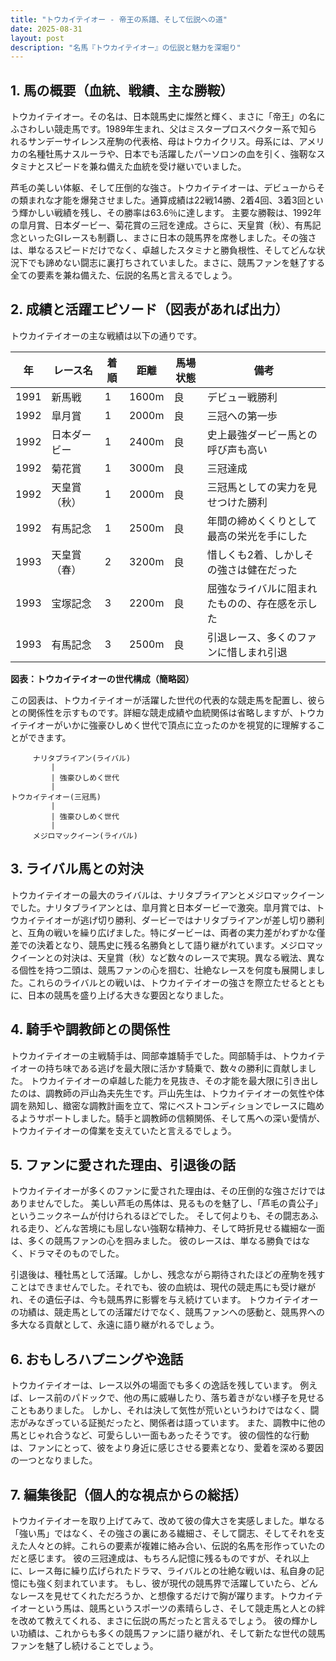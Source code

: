 ```yaml
---
title: "トウカイテイオー - 帝王の系譜、そして伝説への道"
date: 2025-08-31
layout: post
description: "名馬『トウカイテイオー』の伝説と魅力を深堀り"
---
```


## 1. 馬の概要（血統、戦績、主な勝鞍）

トウカイテイオー。その名は、日本競馬史に燦然と輝く、まさに「帝王」の名にふさわしい競走馬です。1989年生まれ、父はミスタープロスペクター系で知られるサンデーサイレンス産駒の代表格、母はトウカイクリス。母系には、アメリカの名種牡馬ナスルーラや、日本でも活躍したパーソロンの血を引く、強靭なスタミナとスピードを兼ね備えた血統を受け継いでいました。

芦毛の美しい体躯、そして圧倒的な強さ。トウカイテイオーは、デビューからその類まれな才能を爆発させました。通算成績は22戦14勝、2着4回、3着3回という輝かしい戦績を残し、その勝率は63.6％に達します。  主要な勝鞍は、1992年の皐月賞、日本ダービー、菊花賞の三冠を達成。さらに、天皇賞（秋）、有馬記念といったGIレースも制覇し、まさに日本の競馬界を席巻しました。その強さは、単なるスピードだけでなく、卓越したスタミナと勝負根性、そしてどんな状況下でも諦めない闘志に裏打ちされていました。まさに、競馬ファンを魅了する全ての要素を兼ね備えた、伝説的名馬と言えるでしょう。


## 2. 成績と活躍エピソード（図表があれば出力）

トウカイテイオーの主な戦績は以下の通りです。

| 年 | レース名             | 着順 | 距離 | 馬場状態 | 備考                                      |
|---|----------------------|-----|-----|---------|-------------------------------------------|
| 1991 | 新馬戦             | 1   | 1600m | 良      | デビュー戦勝利                            |
| 1992 | 皐月賞             | 1   | 2000m | 良      | 三冠への第一歩                             |
| 1992 | 日本ダービー         | 1   | 2400m | 良      | 史上最強ダービー馬との呼び声も高い         |
| 1992 | 菊花賞             | 1   | 3000m | 良      | 三冠達成                                  |
| 1992 | 天皇賞（秋）         | 1   | 2000m | 良      | 三冠馬としての実力を見せつけた勝利       |
| 1992 | 有馬記念           | 1   | 2500m | 良      | 年間の締めくくりとして最高の栄光を手にした |
| 1993 | 天皇賞（春）         | 2   | 3200m | 良      | 惜しくも2着、しかしその強さは健在だった     |
| 1993 | 宝塚記念           | 3   | 2200m | 良      | 屈強なライバルに阻まれたものの、存在感を示した |
| 1993 | 有馬記念           | 3   | 2500m | 良      | 引退レース、多くのファンに惜しまれ引退     |


**図表：トウカイテイオーの世代構成（簡略図）**

この図表は、トウカイテイオーが活躍した世代の代表的な競走馬を配置し、彼らとの関係性を示すものです。詳細な競走成績や血統関係は省略しますが、トウカイテイオーがいかに強豪ひしめく世代で頂点に立ったのかを視覚的に理解することができます。

```
     ナリタブライアン(ライバル)
         |
         | 強豪ひしめく世代
         |
トウカイテイオー(三冠馬)
         |
         | 強豪ひしめく世代
         |
     メジロマックイーン(ライバル)
```


## 3. ライバル馬との対決

トウカイテイオーの最大のライバルは、ナリタブライアンとメジロマックイーンでした。ナリタブライアンとは、皐月賞と日本ダービーで激突。皐月賞では、トウカイテイオーが逃げ切り勝利、ダービーではナリタブライアンが差し切り勝利と、互角の戦いを繰り広げました。特にダービーは、両者の実力差がわずかな僅差での決着となり、競馬史に残る名勝負として語り継がれています。メジロマックイーンとの対決は、天皇賞（秋）など数々のレースで実現。異なる戦法、異なる個性を持つ二頭は、競馬ファンの心を掴む、壮絶なレースを何度も展開しました。これらのライバルとの戦いは、トウカイテイオーの強さを際立たせるとともに、日本の競馬を盛り上げる大きな要因となりました。


## 4. 騎手や調教師との関係性

トウカイテイオーの主戦騎手は、岡部幸雄騎手でした。岡部騎手は、トウカイテイオーの持ち味である逃げを最大限に活かす騎乗で、数々の勝利に貢献しました。  トウカイテイオーの卓越した能力を見抜き、その才能を最大限に引き出したのは、調教師の戸山為夫先生です。戸山先生は、トウカイテイオーの気性や体調を熟知し、緻密な調教計画を立て、常にベストコンディションでレースに臨めるようサポートしました。騎手と調教師の信頼関係、そして馬への深い愛情が、トウカイテイオーの偉業を支えていたと言えるでしょう。


## 5. ファンに愛された理由、引退後の話

トウカイテイオーが多くのファンに愛された理由は、その圧倒的な強さだけではありませんでした。  美しい芦毛の馬体は、見るものを魅了し、「芦毛の貴公子」というニックネームが付けられるほどでした。  そして何よりも、その闘志あふれる走り、どんな苦境にも屈しない強靭な精神力、そして時折見せる繊細な一面は、多くの競馬ファンの心を掴みました。  彼のレースは、単なる勝負ではなく、ドラマそのものでした。

引退後は、種牡馬として活躍。しかし、残念ながら期待されたほどの産駒を残すことはできませんでした。それでも、彼の血統は、現代の競走馬にも受け継がれ、その遺伝子は、今も競馬界に影響を与え続けています。  トウカイテイオーの功績は、競走馬としての活躍だけでなく、競馬ファンへの感動と、競馬界への多大なる貢献として、永遠に語り継がれるでしょう。


## 6. おもしろハプニングや逸話

トウカイテイオーは、レース以外の場面でも多くの逸話を残しています。  例えば、レース前のパドックで、他の馬に威嚇したり、落ち着きがない様子を見せることもありました。  しかし、それは決して気性が荒いというわけではなく、闘志がみなぎっている証拠だったと、関係者は語っています。  また、調教中に他の馬とじゃれ合うなど、可愛らしい一面もあったそうです。  彼の個性的な行動は、ファンにとって、彼をより身近に感じさせる要素となり、愛着を深める要因の一つとなりました。


## 7. 編集後記（個人的な視点からの総括）

トウカイテイオーを取り上げてみて、改めて彼の偉大さを実感しました。単なる「強い馬」ではなく、その強さの裏にある繊細さ、そして闘志、そしてそれを支えた人々との絆。これらの要素が複雑に絡み合い、伝説的名馬を形作っていたのだと感じます。  彼の三冠達成は、もちろん記憶に残るものですが、それ以上に、レース毎に繰り広げられたドラマ、ライバルとの壮絶な戦いは、私自身の記憶にも強く刻まれています。  もし、彼が現代の競馬界で活躍していたら、どんなレースを見せてくれただろうか、と想像するだけで胸が躍ります。トウカイテイオーという馬は、競馬というスポーツの素晴らしさ、そして競走馬と人との絆を改めて教えてくれる、まさに伝説の馬だったと言えるでしょう。  彼の輝かしい功績は、これからも多くの競馬ファンに語り継がれ、そして新たな世代の競馬ファンを魅了し続けることでしょう。
